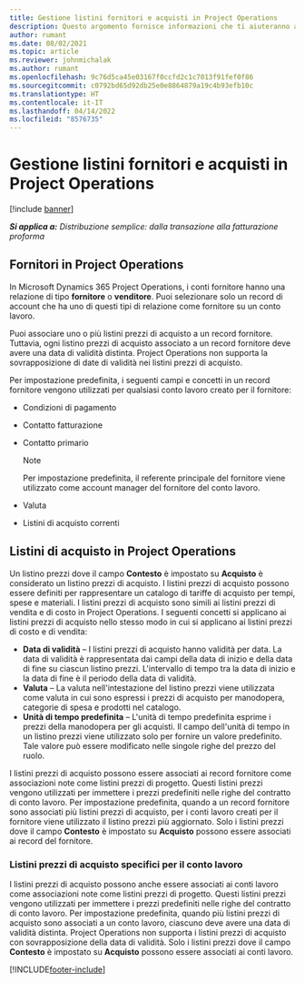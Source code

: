 ```yaml
---
title: Gestione listini fornitori e acquisti in Project Operations
description: Questo argomento fornisce informazioni che ti aiuteranno a creare e gestire i dati dei fornitori e i listini prezzi di acquisto per i conti lavoro.
author: rumant
ms.date: 08/02/2021
ms.topic: article
ms.reviewer: johnmichalak
ms.author: rumant
ms.openlocfilehash: 9c76d5ca45e03167f0ccfd2c1c7013f91fef0f86
ms.sourcegitcommit: c0792bd65d92db25e0e8864879a19c4b93efb10c
ms.translationtype: HT
ms.contentlocale: it-IT
ms.lasthandoff: 04/14/2022
ms.locfileid: "8576735"
---
```

# <a name="vendor-and-purchase-price-list-management-in-project-operations"></a>Gestione listini fornitori e acquisti in Project Operations

[!include [banner](../../includes/dataverse-preview.md)]

_**Si applica a:** Distribuzione semplice: dalla transazione alla fatturazione proforma_

## <a name="vendors-in-project-operations"></a>Fornitori in Project Operations

In Microsoft Dynamics 365 Project Operations, i conti fornitore hanno una relazione di tipo **fornitore** o **venditore**. Puoi selezionare solo un record di account che ha uno di questi tipi di relazione come fornitore su un conto lavoro.

Puoi associare uno o più listini prezzi di acquisto a un record fornitore. Tuttavia, ogni listino prezzi di acquisto associato a un record fornitore deve avere una data di validità distinta. Project Operations non supporta la sovrapposizione di date di validità nei listini prezzi di acquisto.

Per impostazione predefinita, i seguenti campi e concetti in un record fornitore vengono utilizzati per qualsiasi conto lavoro creato per il fornitore:

- Condizioni di pagamento
- Contatto fatturazione
- Contatto primario

    > [!NOTE]
    > Per impostazione predefinita, il referente principale del fornitore viene utilizzato come account manager del fornitore del conto lavoro.

- Valuta
- Listini di acquisto correnti

## <a name="purchase-price-lists-in-project-operations"></a>Listini di acquisto in Project Operations

Un listino prezzi dove il campo **Contesto** è impostato su **Acquisto** è considerato un listino prezzi di acquisto. I listini prezzi di acquisto possono essere definiti per rappresentare un catalogo di tariffe di acquisto per tempi, spese e materiali. I listini prezzi di acquisto sono simili ai listini prezzi di vendita e di costo in Project Operations. I seguenti concetti si applicano ai listini prezzi di acquisto nello stesso modo in cui si applicano ai listini prezzi di costo e di vendita:

- **Data di validità** – I listini prezzi di acquisto hanno validità per data. La data di validità è rappresentata dai campi della data di inizio e della data di fine su ciascun listino prezzi. L'intervallo di tempo tra la data di inizio e la data di fine è il periodo della data di validità.
- **Valuta** – La valuta nell'intestazione del listino prezzi viene utilizzata come valuta in cui sono espressi i prezzi di acquisto per manodopera, categorie di spesa e prodotti nel catalogo.
- **Unità di tempo predefinita** – L'unità di tempo predefinita esprime i prezzi della manodopera per gli acquisti. Il campo dell'unità di tempo in un listino prezzi viene utilizzato solo per fornire un valore predefinito. Tale valore può essere modificato nelle singole righe del prezzo del ruolo.

I listini prezzi di acquisto possono essere associati ai record fornitore come associazioni note come listini prezzi di progetto. Questi listini prezzi vengono utilizzati per immettere i prezzi predefiniti nelle righe del contratto di conto lavoro. Per impostazione predefinita, quando a un record fornitore sono associati più listini prezzi di acquisto, per i conti lavoro creati per il fornitore viene utilizzato il listino prezzi più aggiornato. Solo i listini prezzi dove il campo **Contesto** è impostato su **Acquisto** possono essere associati ai record del fornitore.

### <a name="subcontract-specific-purchase-price-lists"></a>Listini prezzi di acquisto specifici per il conto lavoro

I listini prezzi di acquisto possono anche essere associati ai conti lavoro come associazioni note come listini prezzi di progetto. Questi listini prezzi vengono utilizzati per immettere i prezzi predefiniti nelle righe del contratto di conto lavoro. Per impostazione predefinita, quando più listini prezzi di acquisto sono associati a un conto lavoro, ciascuno deve avere una data di validità distinta. Project Operations non supporta i listini prezzi di acquisto con sovrapposizione della data di validità. Solo i listini prezzi dove il campo **Contesto** è impostato su **Acquisto** possono essere associati ai conti lavoro.

[!INCLUDE[footer-include](../../includes/footer-banner.md)]
